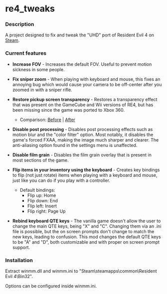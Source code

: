 
# re4_tweaks

### Description
A project designed to fix and tweak the "UHD" port of Resident Evil 4 on [Steam](https://store.steampowered.com/app/254700/Resident_Evil_4/).

### Current features

 * **Increase FOV** - Increases the default FOV. Useful to prevent motion sickness in some people.

 * **Fix sniper zoom** - When playing with keyboard and mouse, this fixes an annoying bug which would cause your camera to be off-center after you zoomed in with a sniper rifle.

 * **Restore pickup screen transparency** - Restores a transparency effect that was present on the GameCube and Wii versions of RE4, but has been missing since the game was ported to Xbox 360. 
	* Comparison: [Before](https://i.imgur.com/AdP9AtK.jpg) | [After](https://i.imgur.com/BSKjq6b.jpg)

* **Disable post processing** - Disables post processing effects such as motion blur and the "color filter" option. Most notably, it disables the game's forced FXAA, making the image much sharper and clearer. 
The anti-aliasing option found in the settings menu is unaffected.

 * **Disable film grain** - Disables the film grain overlay that is present in most sections of the game.

 * **Flip items in your inventory using the keyboard** - Creates key bindings to flip (not just rotate) items when playing with a keyboard and mouse, just like you can do if you play with a controller.
    * Default bindings: 
		 * Flip up: Home
		 * Flip down: End
		 * Flip left: Insert
		 * Flip right: Page Up

 * **Rebind keyboard QTE keys** - The vanilla game doesn't allow the user to change the main QTE keys, being "X" and "C". Changing them via an .ini file is possible, but the on screen prompts don't change to match the new keys, leading to confusion. This mod changes the default QTE keys to be "A" and "D", both customizable and with proper on screen prompt support.

### Installation

Extract winmm.dll and winmm.ini to "Steam\steamapps\common\Resident Evil 4\Bin32".

Options can be configured inside winmm.ini.
